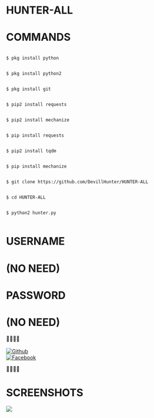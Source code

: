# HUNTER-ALL
# COMMANDS
````

$ pkg install python


$ pkg install python2


$ pkg install git


$ pip2 install requests


$ pip2 install mechanize


$ pip install requests


$ pip2 install tqdm


$ pip install mechanize


$ git clone https://github.com/DevillHunter/HUNTER-ALL


$ cd HUNTER-ALL


$ python2 hunter.py


````

# USERNAME 
 # (NO NEED)
# PASSWORD 
 # (NO NEED)

<b>🔰🔰🔰🔰</b> </br> <br>[![Github](https://img.shields.io/badge/Github-Hunterboy_Alamin-dimgray?style=flat-square&logo=github)](https://github.com/DevillHunter)<br> [![Facebook](https://img.shields.io/badge/Facebook-Hunterboy_Alamin-blue?style=flat-square&logo=facebook)](https://www.facebook.com/alaminkhan.60)

<b>🔰🔰🔰🔰<b>
# SCREENSHOTS

![](https://d.top4top.io/p_19116nrbq0.jpg)
